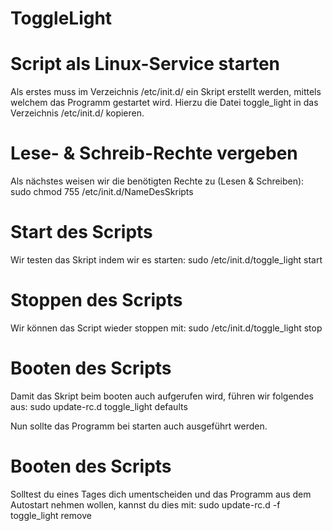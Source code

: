 # ToggleLight

# Script als Linux-Service starten
Als erstes muss im Verzeichnis /etc/init.d/ ein Skript erstellt werden, mittels welchem das Programm gestartet wird. Hierzu die Datei toggle_light in das Verzeichnis /etc/init.d/ kopieren.

# Lese- & Schreib-Rechte vergeben
Als nächstes weisen wir die benötigten Rechte zu (Lesen & Schreiben): sudo chmod 755 /etc/init.d/NameDesSkripts

# Start des Scripts
Wir testen das Skript indem wir es starten:  sudo /etc/init.d/toggle_light start

# Stoppen des Scripts
Wir können das Script wieder stoppen mit: sudo /etc/init.d/toggle_light stop

# Booten des Scripts
Damit das Skript beim booten auch aufgerufen wird, führen wir folgendes aus: sudo update-rc.d toggle_light defaults

Nun sollte das Programm bei starten auch ausgeführt werden.

# Booten des Scripts
Solltest du eines Tages dich umentscheiden und das Programm aus dem Autostart nehmen wollen, kannst du dies mit: sudo update-rc.d -f  toggle_light remove

